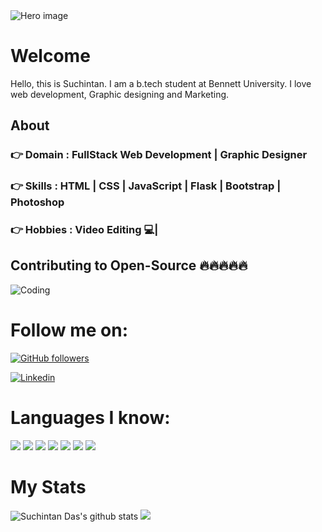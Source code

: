 <img src="" alt="Hero image">


# Welcome
Hello, this is Suchintan. I am a b.tech student at Bennett University.
I love web development, Graphic designing and Marketing.

## About 

### 👉  **Domain : FullStack Web Development | Graphic Designer**
### 👉  **Skills : HTML | CSS | JavaScript | Flask | Bootstrap | Photoshop**
### 👉  **Hobbies : Video Editing 💻|**


## Contributing to Open-Source 🔥🔥🔥🔥🔥

<img src="" alt="Coding">

# Follow me on:

[![GitHub followers](https://img.shields.io/github/followers/Shaan3110?label=Follow&style=plastic&logo=github&logoColor=white&color=brightGreen)](https://www.github.com/atindra305/)

[![Linkedin](https://img.shields.io/badge/Linkedin-Atindra_Shekhar-blue?style=plastic-square&logo=Linkedin&logoColor=white&link=https://www.linkedin.com/in/atindra-shekhar-6b6727193/)](https://www.linkedin.com/in/atindra-shekhar-6b6727193/)

# Languages I know: 

![](https://img.shields.io/badge/Language-Java-green)
![](https://img.shields.io/badge/Language-Python-blue)
![](https://img.shields.io/badge/Language-C++-yellow)
![](https://img.shields.io/badge/Language-C-yellow)
![](https://img.shields.io/badge/Language-JavaScript-darkGreen)
![](https://img.shields.io/badge/Language-MySQL-red)
![](https://img.shields.io/badge/Language-PHP-darkblue)


# My Stats


![Suchintan Das's github stats](https://github-readme-stats.vercel.app/api?username=Shaan3110&show_icons=true&theme=tokyonight)
![](https://github-readme-stats.anuraghazra1.vercel.app/api/top-langs/?username=atindra305&theme=tokyonight&hide_langs_below=1)
